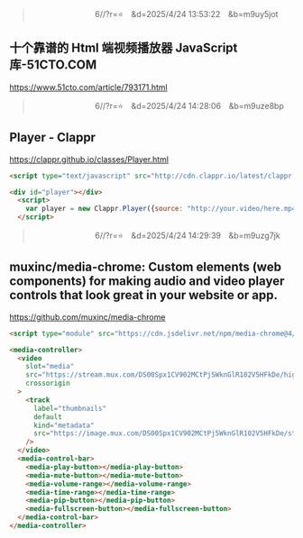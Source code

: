 >　　　　　　　　6//?r=⭐　&d=2025/4/24 13:53:22　&b=m9uy5jot
## 十个靠谱的 Html 端视频播放器 JavaScript 库-51CTO.COM
https://www.51cto.com/article/793171.html

>　　　　　　　　6//?r=⭐　&d=2025/4/24 14:28:06　&b=m9uze8bp
## Player - Clappr
https://clappr.github.io/classes/Player.html

```html
<script type="text/javascript" src="http://cdn.clappr.io/latest/clappr.min.js"></script>

<div id="player"></div>
  <script>
    var player = new Clappr.Player({source: "http://your.video/here.mp4", parentId: "#player"});
  </script>
```

>　　　　　　　　6//?r=⭐　&d=2025/4/24 14:29:39　&b=m9uzg7jk
## muxinc/media-chrome: Custom elements (web components) for making audio and video player controls that look great in your website or app.
https://github.com/muxinc/media-chrome

```html
<script type="module" src="https://cdn.jsdelivr.net/npm/media-chrome@4/+esm"></script>

<media-controller>
  <video
    slot="media"
    src="https://stream.mux.com/DS00Spx1CV902MCtPj5WknGlR102V5HFkDe/high.mp4"
    crossorigin
  >
    <track
      label="thumbnails"
      default
      kind="metadata"
      src="https://image.mux.com/DS00Spx1CV902MCtPj5WknGlR102V5HFkDe/storyboard.vtt"
    />
  </video>
  <media-control-bar>
    <media-play-button></media-play-button>
    <media-mute-button></media-mute-button>
    <media-volume-range></media-volume-range>
    <media-time-range></media-time-range>
    <media-pip-button></media-pip-button>
    <media-fullscreen-button></media-fullscreen-button>
  </media-control-bar>
</media-controller>
```

